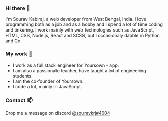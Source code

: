 ### Hi there 👋

I'm Sourav Kabiraj, a web developer from West Bengal, India. I love programming both as a job and as a hobby and I spend a lot of time coding and tinkering. I work mainly with web technologies such as JavaScript, HTML, CSS, Node.js, React and SCSS, but I occasionaly dabble in Python and Go.

### My work 🔭
- I work as a full stack engineer for Yoursown - app.
- I am also a passionate teacher, have taught a lot of engineering students.
- I am the co-founder of Yoursown.
- I code a lot, mainly in JavaScript.

### Contact 📫
Drop me a message on discord [@souravkrj#4004](https://discord.com/channels/souravkrj#4004)
